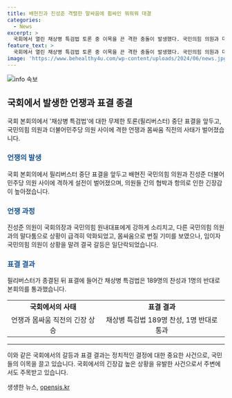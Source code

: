 ```yaml
---
title: 배현진과 진성준 격렬한 말싸움에 휩싸인 뭐뭐뭐 대결
categories:
  - News
excerpt: >
  국회에서 열린 채상병 특검법 토론 중 이목을 끈 격한 충돌이 발생했다. 국민의힘 의원과 더불어민주당 의원이 표결을 앞두고 몸싸움 직전까지 공격과 항의를 벌였다. 곧 몸싸움으로 번질 정도로 고조된 갈등은 임의자 의원이 말려서 일단락됐다. 해당 법안은 표결로 통과되며 사건은 종결됐지만, 이 과정에서 벌어진 언쟁은 사람들의 이목을 끈 바 있다. (150자)
feature_text: >
  국회에서 열린 채상병 특검법 토론 중 이목을 끈 격한 충돌이 발생했다. 국민의힘 의원과 더불어민주당 의원이 표결을 앞두고 몸싸움 직전까지 공격과 항의를 벌였다. 곧 몸싸움으로 번질 정도로 고조된 갈등은 임의자 의원이 말려서 일단락됐다. 해당 법안은 표결로 통과되며 사건은 종결됐지만, 이 과정에서 벌어진 언쟁은 사람들의 이목을 끈 바 있다. (150자)
image: 'https://www.behealthy4u.com/wp-content/uploads/2024/06/news.jpg'
---
```


<p><img src="https://www.behealthy4u.com/wp-content/uploads/2024/06/news.jpg" alt="info 속보" /></p>

<h2 data-ke-size="size26">국회에서 발생한 언쟁과 표결 종결</h2>

<p data-ke-size="size16">국회 본회의에서 '채상병 특검법'에 대한 무제한 토론(필리버스터) 중단 표결을 앞두고, 국민의힘 의원과 더불어민주당 의원 사이에 격한 언쟁과 몸싸움 직전의 사태가 벌어졌습니다.</p>

<h3><b><span style="color: #1a5490;">언쟁의 발생</span></b></h3>

<p data-ke-size="size16">국회 본회의에서 필리버스터 중단 표결을 앞두고 배현진 국민의힘 의원과 진성준 더불어민주당 의원 사이에 격하게 설전이 벌어졌으며, 의원들 간의 협박과 항의로 인한 긴장감이 높아졌습니다.</p>

<h3><b><span style="color: #1a5490;">언쟁 과정</span></b></h3>

<p data-ke-size="size16">진성준 의원이 국회의장과 국민의힘 원내대표에게 강하게 소리치고, 다른 국민의힘 의원과의 말다툼으로 상황이 급격히 악화되었고, 몸싸움으로 번질 기미를 보였으나, 임이자 국민의힘 의원이 상황을 말려 결국 갈등은 일단락되었습니다.</p>

<h3><b><span style="color: #1a5490;">표결 결과</span></b></h3>

<p data-ke-size="size16">필리버스터가 종결된 뒤 표결에 들어간 채상병 특검법은 189명의 찬성과 1명의 반대로 본회의를 통과했습니다.</p>

<table>
  <tbody>
    <tr>
      <td style="text-align: center; height: 17px;"><b>국회에서의 사태</b></td>
      <td style="text-align: center; height: 17px;"><b>표결 결과</b></td>
    </tr>
    <tr>
      <td style="text-align: center; height: 17px;">언쟁과 몸싸움 직전의 긴장 상승</td>
      <td style="text-align: center; height: 17px;">채상병 특검법 189명 찬성, 1명 반대로 통과</td>
    </tr>
  </tbody>
</table>

<hr>

<p data-ke-size="size16">이와 같은 국회에서의 갈등과 표결 결과는 정치적인 결정에 대한 중요한 사건으로, 국민들의 이목을 끌고 있습니다. 국회에서의 긴장감 높은 상황을 유발한 사건으로서 주변에서도 주목받고 있습니다.</p>
생생한 뉴스, <a href="https://opensis.kr" rel="dofollow">opensis.kr</a>


